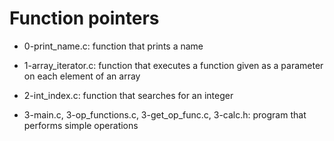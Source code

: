# Function pointers
* 0-print_name.c: function that prints a name
* 1-array_iterator.c: function that executes a function given as a parameter on each element of an array
* 2-int_index.c: function that searches for an integer

* 3-main.c, 3-op_functions.c, 3-get_op_func.c, 3-calc.h: program that performs simple operations
